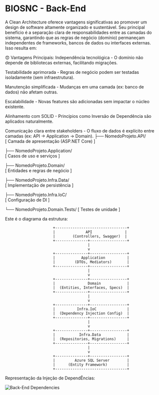# BIOSNC - Back-End

A Clean Architecture oferece vantagens significativas ao promover um design de software altamente organizado e sustentável. Seu principal benefício é a separação clara de responsabilidades entre as camadas do sistema, garantindo que as regras de negócio (domínio) permaneçam independentes de frameworks, bancos de dados ou interfaces externas. Isso resulta em:

😍 Vantagens Principais:
Independência tecnológica - O domínio não depende de bibliotecas externas, facilitando migrações.

Testabilidade aprimorada - Regras de negócio podem ser testadas isoladamente (sem infraestrutura).

Manutenção simplificada - Mudanças em uma camada (ex: banco de dados) não afetam outras.

Escalabilidade - Novas features são adicionadas sem impactar o núcleo existente.

Alinhamento com SOLID - Princípios como Inversão de Dependência são aplicados naturalmente.

Comunicação clara entre stakeholders - O fluxo de dados é explícito entre camadas (ex: API → Application → Domain).
├── NomedoProjeto.API/          
[ Camada de apresentação (ASP.NET Core) ]

├── NomedoProjeto.Application/  
[ Casos de uso e serviços ]

├── NomedoProjeto.Domain/       
[ Entidades e regras de negócio ]

├── NomedoProjeto.Infra.Data/   
[ Implementação de persistência ]

├── NomedoProjeto.Infra.IoC/    
[ Configuração de DI ]

└── NomedoProjeto.Domain.Tests/ 
[ Testes de unidade ]

Este é o diagrama da estrutura:

                          +---------------------------------+
                          |              API               |
                          |        (Controllers, Swagger)  |
                          +---------------+-----------------+
                                          |
                                          v
                          +---------------+-----------------+
                          |            Application          |
                          |         (DTOs, Mediators)       |
                          +---------------+-----------------+
                                          |
                                          v
                          +---------------+-----------------+
                          |               Domain            |
                          |  (Entities, Interfaces, Specs)  |
                          +---------------+-----------------+
                                          |
                                          v
                          +---------------+-----------------+
                          |          Infra.IoC              |
                          |  (Dependency Injection Config)  |
                          +---------------+-----------------+
                                          |
                                          v
                          +---------------+-----------------+
                          |           Infra.Data            |
                          |  (Repositories, Migrations)     |
                          +---------------+-----------------+
                                          |
                                          v
                          +---------------+-----------------+
                          |         Azure SQL Server        |
                          |      (Entity Framework)         |
                          +---------------------------------+

Representação da Injeção de DependÊncias:


![Back-End Dependencies](https://github.com/user-attachments/assets/42618e8d-b517-4a50-b0bb-3868cbb601c2)


